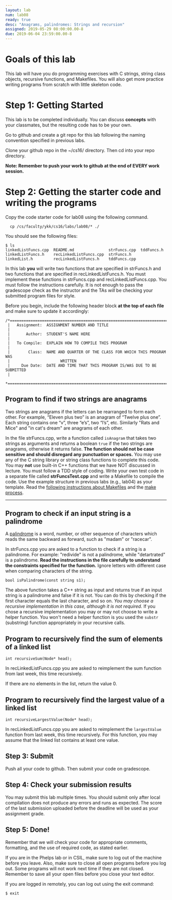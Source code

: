 ```yaml
---
layout: lab
num: lab08
ready: true
desc: "Anagrams, palindromes: Strings and recursion"
assigned: 2019-05-29 08:00:00.00-8
due: 2019-06-04 23:59:00.00-8
---
```

<div markdown="1">


# Goals of this lab
This lab will have you do programming exercises with C strings, string class objects, recursive functions, and Makefiles. You will also get more practice writing programs from scratch with little skeleton code.

# Step 1: Getting Started

This lab is to be completed individually. You can discuss **concepts** with your classmates, but the resulting code has to be your own.

Go to github and create a git repo for this lab following the naming convention specified in previous labs.

Clone your github repo in the ~/cs16/ directory. Then cd into your repo directory.

**Note: Remember to push your work to github at the end of EVERY work session.**


# Step 2: Getting the starter code and writing the programs

Copy the code starter code for lab08 using the following command.

```
  cp /cs/faculty/ykk/cs16/labs/lab08/* ./
```

You should see the following files:

```
$ ls
linkedListFuncs.cpp  README.md               strFuncs.cpp  tddFuncs.h
linkedListFuncs.h    recLinkedListFuncs.cpp  strFuncs.h
linkedList.h         recLinkedListFuncs.h    tddFuncs.cpp
```

In this lab **you** will write two functions that are specified in strFuncs.h and two functions that are specified in recLinkedListFuncs.h. You must implement these functions in strFuncs.cpp and recLinkedListFuncs.cpp. You must follow the instructions carefully. It is not enough to pass the gradescope check as the instructor and the TAs *will* be checking your submitted program files for style.

Before you begin, include the following header block **at the top of each file** and make sure to update it accordingly:

```
/*=============================================================================
 |   Assignment:  ASSIGNMENT NUMBER AND TITLE
 |
 |       Author:  STUDENT'S NAME HERE
 |
 |   To Compile:  EXPLAIN HOW TO COMPILE THIS PROGRAM
 |
 |        Class:  NAME AND QUARTER OF THE CLASS FOR WHICH THIS PROGRAM WAS
 |                      WRITTEN
 |     Due Date:  DATE AND TIME THAT THIS PROGRAM IS/WAS DUE TO BE SUBMITTED
 |
 *===========================================================================*/

```

## Program to find if two strings are anagrams
Two strings are anagrams if the letters can be rearranged to form each other. For example, “Eleven plus two” is an anagram of “Twelve plus one”. Each string contains one “v”, three “e’s”, two “l’s”, etc. Similarly "Rats and Mice" and "in cat's dream" are anagrams of each other.

In the file strFuncs.cpp, write a function called `isAnagram` that takes two strings as arguments and returns a boolean `true` if the two strings are anagrams, otherwise it returns false. **The function should not be case sensitive and should disregard any punctuation or spaces.** You may use any of the C string library or string class functions to complete this code. You may **not** use built-in C++ functions that we have NOT discussed in lecture. You must follow a TDD style of coding. Write your own test code in a separate file called **strFuncsTest.cpp** and write a Makefile to compile the code. Use the example structure in previous labs (e.g., lab04) as your template. Read the [following instructions about Makefiles](https://ucsb-cs16.github.io/topics/makefile/) and the [make process](https://ucsb-cs16.github.io/topics/make/).


---
## Program to check if an input string is a palindrome
A [palindrome](https://en.wikipedia.org/wiki/Palindrome) is a word, number, or other sequence of characters which reads the same backward as forward, such as "madam" or "racecar".

In strFuncs.cpp you are asked to a function to check if a string is a palindrome. For example: "redivide" is not a palindrome, while "detartrated" is a palindrome. **Read the instructions in the file carefully to understand the constraints specified for the function.** Ignore letters with different case when comparing characters of the string.

```
bool isPalindrome(const string s1);
```
The above function takes a C++ string as input and returns true if an input string is a palindrome and false if it is not. You can do this by checking if the first character equals the last character, and so on. *You may choose a recursive implementation in this case, although it is not required.* If you chose a recursive implementation you may or may not choose to write a helper function. You won't need a helper function is you used the `substr` (substring) function appropriately in your recursive calls.

## Program to recursively find the sum of elements of a linked list

```
int recursiveSum(Node* head);
```
In recLinkedListFuncs.cpp you are asked to reimplement the sum function from last week, this time recursively. 

If there are no elements in the list, return the value 0.

## Program to recursively find the largest value of a linked list

```
int recursiveLargestValue(Node* head);
```

In recLinkedListFuncs.cpp you are asked to reimplement the `largestValue` function from last week, this time recursively. For this function, you may assume that the linked list contains at least one value. 

## Step 3: Submit

Push all your code to github. Then submit your code on gradescope.


## Step 4: Check your submission results

You may submit this lab multiple times. You should submit only after local compilation does not produce any errors and runs as expected. The score of the last submission uploaded before the deadline will be used as your assignment grade.



## Step 5: Done!
Remember that we will check your code for appropriate comments, formatting, and the use of required code, as stated earlier.

If you are in the Phelps lab or in CSIL, make sure to log out of the machine before you leave. Also, make sure to close all open programs before you log out. Some programs will not work next time if they are not closed. Remember to save all your open files before you close your text editor.

If you are logged in remotely, you can log out using the exit command:

`$ exit`




